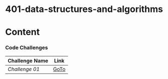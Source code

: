 # 401-data-structures-and-algorithms


# Content

### Code Challenges

| **Challenge Name**| **Link** |
| -----------| ----------- |
| _Challenge 01_| [GoTo](https://musaabshalaldeh.github.io/401-data-structures-and-algorithms/PythonCodeChallenge-01/README)|